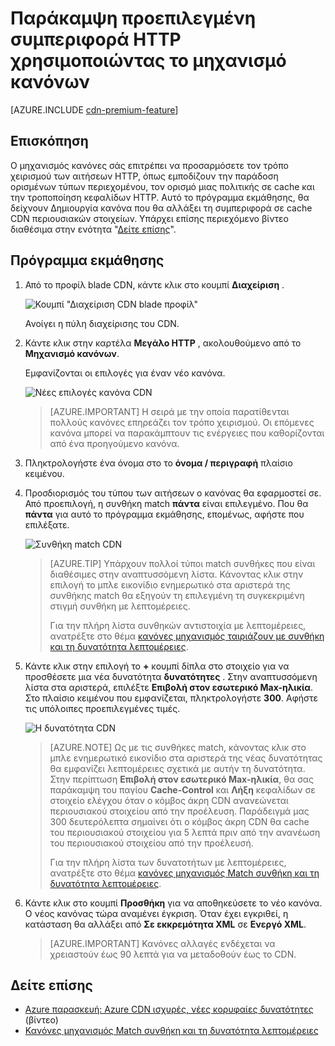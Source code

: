 <properties
    pageTitle="Παράκαμψη προεπιλεγμένη συμπεριφορά HTTP στο CDN Azure χρησιμοποιώντας το μηχανισμό κανόνων | Microsoft Azure"
    description="Ο μηχανισμός κανόνες σάς επιτρέπει να προσαρμόσετε τον τρόπο χειρισμού των αιτήσεων HTTP με Azure CDN, όπως εμποδίζουν την παράδοση ορισμένων τύπων περιεχομένου, Ορισμός πολιτικής σε cache και τροποποίηση κεφαλίδων HTTP."
    services="cdn"
    documentationCenter=""
    authors="camsoper"
    manager="erikre"
    editor=""/>

<tags
    ms.service="cdn"
    ms.workload="tbd"
    ms.tgt_pltfrm="na"
    ms.devlang="na"
    ms.topic="article"
    ms.date="07/28/2016"
    ms.author="casoper"/>

# <a name="override-default-http-behavior-using-the-rules-engine"></a>Παράκαμψη προεπιλεγμένη συμπεριφορά HTTP χρησιμοποιώντας το μηχανισμό κανόνων

[AZURE.INCLUDE [cdn-premium-feature](../../includes/cdn-premium-feature.md)]

## <a name="overview"></a>Επισκόπηση

Ο μηχανισμός κανόνες σάς επιτρέπει να προσαρμόσετε τον τρόπο χειρισμού των αιτήσεων HTTP, όπως εμποδίζουν την παράδοση ορισμένων τύπων περιεχομένου, τον ορισμό μιας πολιτικής σε cache και την τροποποίηση κεφαλίδων HTTP.  Αυτό το πρόγραμμα εκμάθησης, θα δείχνουν Δημιουργία κανόνα που θα αλλάξει τη συμπεριφορά σε cache CDN περιουσιακών στοιχείων.  Υπάρχει επίσης περιεχόμενο βίντεο διαθέσιμα στην ενότητα "[Δείτε επίσης](#see-also)".

## <a name="tutorial"></a>Πρόγραμμα εκμάθησης

1. Από το προφίλ blade CDN, κάντε κλικ στο κουμπί **Διαχείριση** .

    ![Κουμπί "Διαχείριση CDN blade προφίλ"](./media/cdn-rules-engine/cdn-manage-btn.png)

    Ανοίγει η πύλη διαχείρισης του CDN.

2. Κάντε κλικ στην καρτέλα **Μεγάλο HTTP** , ακολουθούμενο από το **Μηχανισμό κανόνων**.

    Εμφανίζονται οι επιλογές για έναν νέο κανόνα.

    ![Νέες επιλογές κανόνα CDN](./media/cdn-rules-engine/cdn-new-rule.png)

    >[AZURE.IMPORTANT] Η σειρά με την οποία παρατίθενται πολλούς κανόνες επηρεάζει τον τρόπο χειρισμού. Οι επόμενες κανόνα μπορεί να παρακάμπτουν τις ενέργειες που καθορίζονται από ένα προηγούμενο κανόνα.
    
3. Πληκτρολογήστε ένα όνομα στο το **όνομα / περιγραφή** πλαίσιο κειμένου.

4. Προσδιορισμός του τύπου των αιτήσεων ο κανόνας θα εφαρμοστεί σε.  Από προεπιλογή, η συνθήκη match **πάντα** είναι επιλεγμένο.  Που θα **πάντα** για αυτό το πρόγραμμα εκμάθησης, επομένως, αφήστε που επιλέξατε.

    ![Συνθήκη match CDN](./media/cdn-rules-engine/cdn-request-type.png)

    >[AZURE.TIP] Υπάρχουν πολλοί τύποι match συνθήκες που είναι διαθέσιμες στην αναπτυσσόμενη λίστα.  Κάνοντας κλικ στην επιλογή το μπλε εικονίδιο ενημερωτικό στα αριστερά της συνθήκης match θα εξηγούν τη επιλεγμένη τη συγκεκριμένη στιγμή συνθήκη με λεπτομέρειες.
    >
    >Για την πλήρη λίστα συνθηκών αντιστοιχία με λεπτομέρειες, ανατρέξτε στο θέμα [κανόνες μηχανισμός ταιριάζουν με συνθήκη και τη δυνατότητα λεπτομέρειες](https://msdn.microsoft.com/library/mt757336.aspx#Anchor_0).

5.  Κάντε κλικ στην επιλογή το **+** κουμπί δίπλα στο στοιχείο για να προσθέσετε μια νέα δυνατότητα **δυνατότητες** .  Στην αναπτυσσόμενη λίστα στα αριστερά, επιλέξτε **Επιβολή στον εσωτερικό Max-ηλικία**.  Στο πλαίσιο κειμένου που εμφανίζεται, πληκτρολογήστε **300**.  Αφήστε τις υπόλοιπες προεπιλεγμένες τιμές.

    ![Η δυνατότητα CDN](./media/cdn-rules-engine/cdn-new-feature.png)

    >[AZURE.NOTE] Ως με τις συνθήκες match, κάνοντας κλικ στο μπλε ενημερωτικό εικονίδιο στα αριστερά της νέας δυνατότητας θα εμφανίζει λεπτομέρειες σχετικά με αυτήν τη δυνατότητα.  Στην περίπτωση **Επιβολή στον εσωτερικό Max-ηλικία**, θα σας παράκαμψη του παγίου **Cache-Control** και **Λήξη** κεφαλίδων σε στοιχείο ελέγχου όταν ο κόμβος άκρη CDN ανανεώνεται περιουσιακού στοιχείου από την προέλευση.  Παράδειγμά μας 300 δευτερόλεπτα σημαίνει ότι ο κόμβος άκρη CDN θα cache του περιουσιακού στοιχείου για 5 λεπτά πριν από την ανανέωση του περιουσιακού στοιχείου από την προέλευσή.
    >
    >Για την πλήρη λίστα των δυνατοτήτων με λεπτομέρειες, ανατρέξτε στο θέμα [κανόνες μηχανισμός Match συνθήκη και τη δυνατότητα λεπτομέρειες](https://msdn.microsoft.com/library/mt757336.aspx#Anchor_1).

6.  Κάντε κλικ στο κουμπί **Προσθήκη** για να αποθηκεύσετε το νέο κανόνα.  Ο νέος κανόνας τώρα αναμένει έγκριση. Όταν έχει εγκριθεί, η κατάσταση θα αλλάξει από **Σε εκκρεμότητα XML** σε **Ενεργό XML**.

    >[AZURE.IMPORTANT] Κανόνες αλλαγές ενδέχεται να χρειαστούν έως 90 λεπτά για να μεταδοθούν έως το CDN.

## <a name="see-also"></a>Δείτε επίσης
* [Azure παρασκευή: Azure CDN ισχυρές, νέες κορυφαίες δυνατότητες](https://azure.microsoft.com/documentation/videos/azure-cdns-powerful-new-premium-features/) (βίντεο)
* [Κανόνες μηχανισμός Match συνθήκη και τη δυνατότητα λεπτομέρειες](https://msdn.microsoft.com/library/mt757336.aspx)
